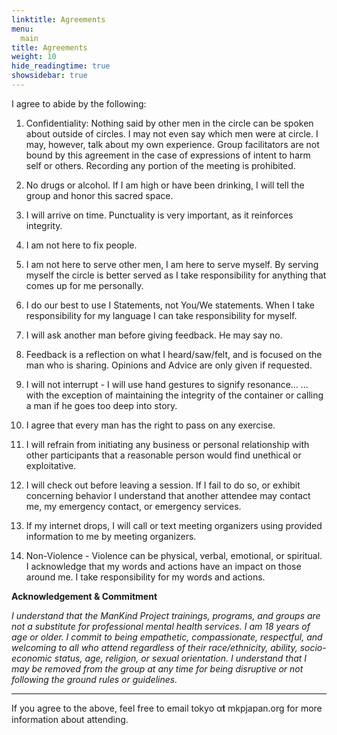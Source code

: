 ```yaml
---
linktitle: Agreements
menu:
  main
title: Agreements
weight: 10
hide_readingtime: true
showsidebar: true
---
```


I agree to abide by the following:

1. Confidentiality: Nothing said by other men in the circle can be
spoken about outside of circles. I may not even say which men were at
circle. I may, however, talk about my own experience. Group
facilitators are not bound by this agreement in the case of
expressions of intent to harm self or others. Recording any portion of
the meeting is prohibited.

2. No drugs or alcohol. If I am high or have been drinking, I will
tell the group and honor this sacred space.

3. I will arrive on time. Punctuality is very important, as it
reinforces integrity.

4. I am not here to fix people.

5. I am not here to serve other men, I am here to serve myself. By
serving myself the circle is better served as I take responsibility
for anything that comes up for me personally.

6. I do our best to use I Statements, not You/We statements. When I
take responsibility for my language I can take responsibility for
myself.

7. I will ask another man before giving feedback. He may say no.

8. Feedback is a reflection on what I heard/saw/felt, and is focused
on the man who is sharing. Opinions and Advice are only given if
requested.

9. I will not interrupt - I will use hand gestures to signify
resonance… … with the exception of maintaining the integrity of the
container or calling a man if he goes too deep into story.

10. I agree that every man has the right to pass on any exercise.

11. I will refrain from initiating any business or personal
relationship with other participants that a reasonable person would
find unethical or exploitative.

12. I will check out before leaving a session. If I fail to do so, or
exhibit concerning behavior I understand that another attendee may
contact me, my emergency contact, or emergency services.

13. If my internet drops, I will call or text meeting organizers using
provided information to me by meeting organizers.

14. Non-Violence - Violence can be physical, verbal, emotional, or
spiritual. I acknowledge that my words and actions have an impact on
those around me. I take responsibility for my words and actions.

**Acknowledgement & Commitment**

*I understand that the ManKind Project trainings, programs, and groups
are not a substitute for professional mental health services. I am 18
years of age or older. I commit to being empathetic, compassionate,
respectful, and welcoming to all who attend regardless of their
race/ethnicity, ability, socio-economic status, age, religion, or
sexual orientation. I understand that I may be removed from the group
at any time for being disruptive or not following the ground rules or
guidelines.*


- - - - -

If you agree to the above, feel free to email tokyo α𝐭 mkpjapan.org for more information about attending.
